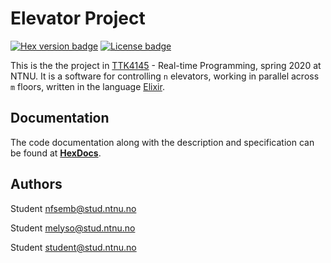 # Elevator Project
[![Hex version badge](https://img.shields.io/hexpm/v/elevator)](https://hex.pm/packages/elevator) [![License badge](https://img.shields.io/hexpm/l/repo_example.svg)](https://github.com/TTK4145-students-2020/Project15/blob/master/LICENSE.MD)

This is the the project in <a href="https://www.ntnu.edu/studies/courses/TTK4145">TTK4145</a> - Real-time Programming, spring 2020 at NTNU. It is a software for controlling `n` elevators, working in parallel across `m` floors, written in the language <a href="https://elixir-lang.org/">Elixir</a>. 

## Documentation
The code documentation along with the description and specification can be found at [**HexDocs**](https://hexdocs.pm/elevator/1.0.0/main.html).

## Authors
Student
<a href = "mailto:student@stud.ntnu.no">nfsemb@stud.ntnu.no</a>

Student
<a href = "mailto:student@stud.ntnu.no">melyso@stud.ntnu.no</a>

Student 
<a href = "mailto:student@stud.ntnu.no">student@stud.ntnu.no</a>
